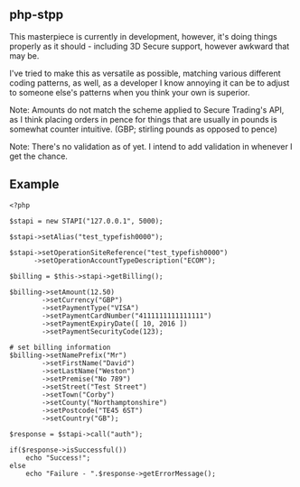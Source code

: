 php-stpp
--------

This masterpiece is currently in development, however, it's doing things
properly as it should - including 3D Secure support, however awkward that
may be.

I've tried to make this as versatile as possible, matching various different
coding patterns, as well, as a developer I know annoying it can be to adjust to
someone else's patterns when you think your own is superior.

Note: Amounts do not match the scheme applied to Secure Trading's API, as I
think placing orders in pence for things that are usually in pounds is somewhat
counter intuitive. (GBP; stirling pounds as opposed to pence) 

Note: There's no validation as of yet. I intend to add validation in whenever
I get the chance.

Example
-------

	<?php
	
	$stapi = new STAPI("127.0.0.1", 5000);
	
	$stapi->setAlias("test_typefish0000");
	
	$stapi->setOperationSiteReference("test_typefish0000")
	      ->setOperationAccountTypeDescription("ECOM");
	
	$billing = $this->stapi->getBilling();
	
	$billing->setAmount(12.50)
	        ->setCurrency("GBP")
	        ->setPaymentType("VISA")
	        ->setPaymentCardNumber("4111111111111111")
	        ->setPaymentExpiryDate([ 10, 2016 ])
	        ->setPaymentSecurityCode(123);
	
	# set billing information
	$billing->setNamePrefix("Mr")
	        ->setFirstName("David")
	        ->setLastName("Weston")
	        ->setPremise("No 789")
	        ->setStreet("Test Street")
	        ->setTown("Corby")
	        ->setCounty("Northamptonshire")
	        ->setPostcode("TE45 6ST")
	        ->setCountry("GB");
	
	$response = $stapi->call("auth");
	
	if($response->isSuccessful())
	    echo "Success!";
	else
		echo "Failure - ".$response->getErrorMessage();
